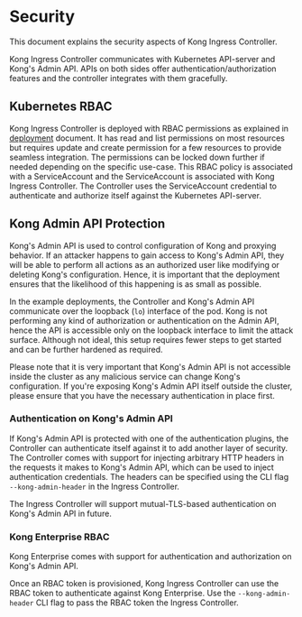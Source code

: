 # Security

This document explains the security aspects of Kong Ingress Controller.

Kong Ingress Controller communicates with Kubernetes API-server and Kong's
Admin API. APIs on both sides offer authentication/authorization features
and the controller integrates with them gracefully.

## Kubernetes RBAC

Kong Ingress Controller is deployed with RBAC permissions as explained in
[deployment](deployment.md) document.
It has read and list permissions on most resources but requires update
and create permission for a few resources to provide seamless integration.
The permissions can be locked down further if needed depending on the specific
use-case.
This RBAC policy is associated with a ServiceAccount and the ServiceAccount
is associated with Kong Ingress Controller.
The Controller uses the ServiceAccount credential to authenticate and
authorize itself against the Kubernetes API-server.

## Kong Admin API Protection

Kong's Admin API is used to control configuration of Kong and proxying behavior.
If an attacker happens to gain access to Kong's Admin API, they
will be able to perform all actions as an authorized user like
modifying or deleting Kong's configuration.
Hence, it is important that the deployment
ensures that the likelihood of this happening is as small as possible.

In the example deployments, the Controller and Kong's Admin API communicate
over the loopback (`lo`) interface of the pod.
Kong is not performing any kind of authorization or
authentication on the Admin API, hence the API is accessible only
on the loopback interface to limit the attack surface.
Although not ideal, this setup requires fewer steps
to get started and can be further hardened as required.

Please note that it is very important that Kong's Admin API is not accessible
inside the cluster as any malicious service can change Kong's configuration.
If you're exposing Kong's Admin API itself outside the cluster, please ensure
that you have the necessary authentication in place first.

### Authentication on Kong's Admin API

If Kong's Admin API is protected with one of the authentication plugins,
the Controller can authenticate itself against it to add another layer of
security.
The Controller comes with support for injecting arbitrary HTTP headers
in the requests it makes to Kong's Admin API, which can be used to inject
authentication credentials.
The headers can be specified using the CLI flag `--kong-admin-header` in the Ingress
Controller.

The Ingress Controller will support mutual-TLS-based authentication on Kong's Admin
API in future.

### Kong Enterprise RBAC

Kong Enterprise comes with support for authentication and authorization on
Kong's Admin API.

Once an RBAC token is provisioned, Kong Ingress Controller can use the RBAC
token to authenticate against Kong Enterprise. Use the `--kong-admin-header` CLI
flag to pass the RBAC token the Ingress Controller.
